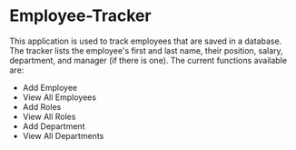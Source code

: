 # Employee-Tracker

This application is used to track employees that are saved in a database. The tracker lists the employee's first and last name, their position, salary, department, and manager (if there is one). The current functions available are:

* Add Employee
* View All Employees
* Add Roles
* View All Roles
* Add Department
* View All Departments
